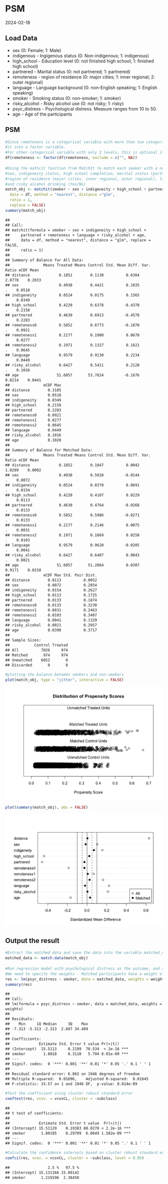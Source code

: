 PSM
================
2024-02-18

## Load Data

- sex (0: Female; 1: Male)
- indigenous - Ingigenous status (0: Non-indigenous; 1: indigenous)
- high_school - Education level (0: not finished high school; 1:
  finished high school)
- partnered - Marital status (0: not partnered; 1: partnered)
- remoteness - region of residence (0: major cities; 1: inner regional;
  2: outer regional)
- language - Language background (0: non-English speaking; 1: English
  speaking)
- smoker - Smoking status (0: non-smoker; 1: smoker)
- risky_alcohol - Risky alcohol use (0: not risky; 1: risky)
- psyc_distress - Psychological distress. Measure ranges from 10 to 50.
- age - Age of the participants

## PSM

``` r
#Since remoteness is a categorical variable with more than two categories. It is necessary to convert 
#it into a factor variable.
#For other categorical variable with only 2 levels, this is optional if the variable is coded as 0 and 1.
df$remoteness <- factor(df$remoteness, exclude = c("", NA))

#Using the mathcit function from MatchIt to match each smoker with a non-smoker (1 to 1 matching) based on
#sex, indigeneity status, high school completion, marital status (partnered or not),
#region of residence (major cities, inner regional, outer regional), language background (English speaking Yes/No) 
#and risky alcohol drinking (Yes/No)
match_obj <- matchit(smoker ~ sex + indigeneity + high_school + partnered + remoteness + language + risky_alcohol + age,
  data = df, method = "nearest", distance ="glm",
  ratio = 1,
  replace = FALSE)
summary(match_obj)
```

    ## 
    ## Call:
    ## matchit(formula = smoker ~ sex + indigeneity + high_school + 
    ##     partnered + remoteness + language + risky_alcohol + age, 
    ##     data = df, method = "nearest", distance = "glm", replace = FALSE, 
    ##     ratio = 1)
    ## 
    ## Summary of Balance for All Data:
    ##               Means Treated Means Control Std. Mean Diff. Var. Ratio eCDF Mean
    ## distance             0.1852        0.1130          0.6304     2.0778    0.2033
    ## sex                  0.4938        0.4421          0.1035          .    0.0518
    ## indigeneity          0.0524        0.0175          0.1565          .    0.0349
    ## high_school          0.4220        0.6378         -0.4370          .    0.2158
    ## partnered            0.4630        0.6913         -0.4578          .    0.2283
    ## remoteness0          0.5852        0.6773         -0.1870          .    0.0921
    ## remoteness1          0.2177        0.1900          0.0670          .    0.0277
    ## remoteness2          0.1971        0.1327          0.1621          .    0.0645
    ## language             0.9579        0.9130          0.2234          .    0.0449
    ## risky_alcohol        0.6427        0.5411          0.2120          .    0.1016
    ## age                 51.6057       53.7824         -0.1676     0.8214    0.0441
    ##               eCDF Max
    ## distance        0.3185
    ## sex             0.0518
    ## indigeneity     0.0349
    ## high_school     0.2158
    ## partnered       0.2283
    ## remoteness0     0.0921
    ## remoteness1     0.0277
    ## remoteness2     0.0645
    ## language        0.0449
    ## risky_alcohol   0.1016
    ## age             0.1020
    ## 
    ## Summary of Balance for Matched Data:
    ##               Means Treated Means Control Std. Mean Diff. Var. Ratio eCDF Mean
    ## distance             0.1852        0.1847          0.0042     1.0209    0.0002
    ## sex                  0.4938        0.5010         -0.0144          .    0.0072
    ## indigeneity          0.0524        0.0370          0.0691          .    0.0154
    ## high_school          0.4220        0.4107          0.0229          .    0.0113
    ## partnered            0.4630        0.4764         -0.0268          .    0.0133
    ## remoteness0          0.5852        0.5986         -0.0271          .    0.0133
    ## remoteness1          0.2177        0.2146          0.0075          .    0.0031
    ## remoteness2          0.1971        0.1869          0.0258          .    0.0103
    ## language             0.9579        0.9620         -0.0205          .    0.0041
    ## risky_alcohol        0.6427        0.6407          0.0043          .    0.0021
    ## age                 51.6057       51.2064          0.0307     0.9171    0.0150
    ##               eCDF Max Std. Pair Dist.
    ## distance        0.0113          0.0052
    ## sex             0.0072          0.2854
    ## indigeneity     0.0154          0.2627
    ## high_school     0.0113          0.1725
    ## partnered       0.0133          0.1874
    ## remoteness0     0.0133          0.3230
    ## remoteness1     0.0031          0.2463
    ## remoteness2     0.0103          0.3407
    ## language        0.0041          0.1329
    ## risky_alcohol   0.0021          0.2957
    ## age             0.0390          0.3717
    ## 
    ## Sample Sizes:
    ##           Control Treated
    ## All          7026     974
    ## Matched       974     974
    ## Unmatched    6052       0
    ## Discarded       0       0

``` r
#plotting the balance between smokers and non-smokers
plot(match_obj, type = "jitter", interactive = FALSE)
```

![](PSM_files/figure-gfm/unnamed-chunk-2-1.png)<!-- -->

``` r
plot(summary(match_obj), abs = FALSE)
```

![](PSM_files/figure-gfm/unnamed-chunk-2-2.png)<!-- -->

## Output the result

``` r
#Extract the matched data and save the data into the variable matched_data
matched_data <- match.data(match_obj)

#Run regression model with psychological distress as the outcome, and smoker as the only predictor
#We need to specify the weights - Matched participants have a weight of 1, unmatched participants 
res <- lm(psyc_distress ~ smoker, data = matched_data, weights = weights)
summary(res)
```

    ## 
    ## Call:
    ## lm(formula = psyc_distress ~ smoker, data = matched_data, weights = weights)
    ## 
    ## Residuals:
    ##    Min     1Q Median     3Q    Max 
    ## -7.313 -5.313 -2.313  2.687 34.489 
    ## 
    ## Coefficients:
    ##             Estimate Std. Error t value Pr(>|t|)    
    ## (Intercept)  15.5113     0.2199  70.534  < 2e-16 ***
    ## smoker        1.8018     0.3110   5.794 8.01e-09 ***
    ## ---
    ## Signif. codes:  0 '***' 0.001 '**' 0.01 '*' 0.05 '.' 0.1 ' ' 1
    ## 
    ## Residual standard error: 6.863 on 1946 degrees of freedom
    ## Multiple R-squared:  0.01696,    Adjusted R-squared:  0.01645 
    ## F-statistic: 33.57 on 1 and 1946 DF,  p-value: 8.014e-09

``` r
#Test the coefficient using cluster robust standard error
coeftest(res, vcov. = vcovCL, cluster = ~subclass)
```

    ## 
    ## t test of coefficients:
    ## 
    ##             Estimate Std. Error t value  Pr(>|t|)    
    ## (Intercept) 15.51129    0.19383 80.0270 < 2.2e-16 ***
    ## smoker       1.80185    0.29709  6.0649 1.582e-09 ***
    ## ---
    ## Signif. codes:  0 '***' 0.001 '**' 0.01 '*' 0.05 '.' 0.1 ' ' 1

``` r
#Calculate the confidence intervals based on cluster robust standard error
coefci(res, vcov. = vcovCL, cluster = ~subclass, level = 0.95)
```

    ##                 2.5 %   97.5 %
    ## (Intercept) 15.131166 15.89142
    ## smoker       1.219196  2.38450

